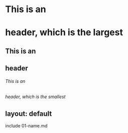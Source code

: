 # This is an <h1> header, which is the largest
## This is an <h2> header
###### This is an <h6> header, which is the smallest
layout: default
---

include 01-name.md

